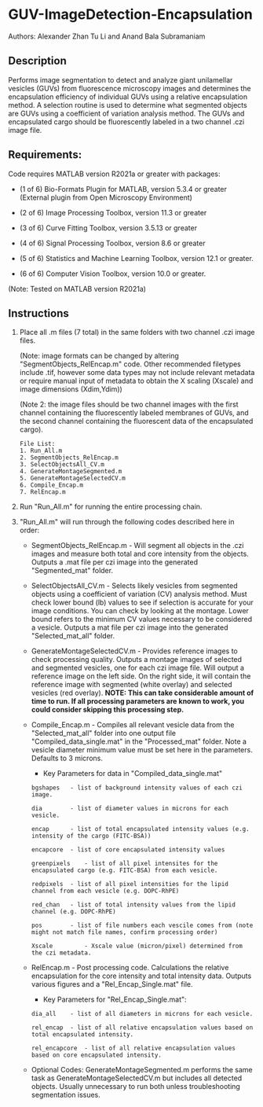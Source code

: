 # GUV-ImageDetection-Encapsulation

Authors: Alexander Zhan Tu Li and Anand Bala Subramaniam

## Description
Performs image segmentation to detect and analyze giant unilamellar vesicles (GUVs) from fluorescence microscopy images and determines the encapsulation efficiency of individual GUVs using a relative encapsulation method. A selection routine is used to determine what segmented objects are GUVs using a coefficient of variation analysis method. The GUVs and encapsulated cargo should be fluorescently labeled in a two channel .czi image file.  

## Requirements:
Code requires MATLAB version R2021a or greater with packages:

- (1 of 6) Bio-Formats Plugin for MATLAB, version 5.3.4 or greater (External plugin from Open Microscopy Environment)

- (2 of 6) Image Processing Toolbox, version 11.3 or greater

- (3 of 6) Curve Fitting Toolbox, version 3.5.13 or greater

- (4 of 6) Signal Processing Toolbox, version 8.6 or greater

- (5 of 6) Statistics and Machine Learning Toolbox, version 12.1 or greater.

- (6 of 6) Computer Vision Toolbox, version 10.0 or greater.

(Note: Tested on MATLAB version R2021a)

## Instructions

1. Place all .m files (7 total) in the same folders with two channel .czi image files. 

    (Note: image formats can be changed by altering "SegmentObjects_RelEncap.m" code. Other recommended filetypes include .tif, however some data types may not include relevant metadata or require manual input of metadata to obtain the X scaling (Xscale) and image dimensions (Xdim,Ydim))

    (Note 2: the image files should be two channel images with the first channel containing the fluorescently labeled membranes of GUVs, and the second channel containing the fluorescent data of the encapsulated cargo). 

    ```
    File List:
    1. Run_All.m
    2. SegmentObjects_RelEncap.m
    3. SelectObjectsAll_CV.m
    4. GenerateMontageSegmented.m
    5. GenerateMontageSelectedCV.m
    6. Compile_Encap.m
    7. RelEncap.m
    ```

2. Run "Run_All.m" for running the entire processing chain.

3. "Run_All.m" will run through the following codes described here in order:

    * SegmentObjects_RelEncap.m - Will segment all objects in the .czi images and measure both total and core intensity from the objects. Outputs a .mat file per czi image into the generated "Segmented_mat" folder.

    * SelectObjectsAll_CV.m - Selects likely vesicles from segmented objects using a coefficient of variation (CV) analysis method. Must check lower bound (lb) values to see if selection is accurate for your image conditions. You can check by looking at the montage. Lower bound refers to the minimum CV values necessary to be considered a vesicle. Outputs a mat file per czi image into the generated "Selected_mat_all" folder.

    * GenerateMontageSelectedCV.m - Provides reference images to check processing quality. Outputs a montage images of selected and segmented vesicles, one for each czi image file. Will output a reference image on the left side. On the right side, it will contain the reference image with segmented (white overlay) and selected vesicles (red overlay).
**NOTE: This can take considerable amount of time to run. If all processing parameters are known to work, you could consider skipping this processing step.**

    * Compile_Encap.m - Compiles all relevant vesicle data from the "Selected_mat_all" folder into one output file "Compiled_data_single.mat" in the "Processed_mat" folder. Note a vesicle diameter minimum value must be set here in the parameters. Defaults to 3 microns. 

        * Key Parameters for data in "Compiled_data_single.mat"
         ```
         bgshapes 	- list of background intensity values of each czi image.
         
         dia 	 	- list of diameter values in microns for each vesicle.
         
         encap 	 	- list of total encapsulated intensity values (e.g. intensity of the cargo (FITC-BSA))
         
         encapcore 	- list of core encapsulated intensity values
         
         greenpixels 	- list of all pixel intensites for the encapsulated cargo (e.g. FITC-BSA) from each vesicle.
         
         redpixels	- list of all pixel intensities for the lipid channel from each vesicle (e.g. DOPC-RhPE)
         
         red_chan	- list of total intensity values from the lipid channel (e.g. DOPC-RhPE)
         
         pos 		- list of file numbers each vescile comes from (note might not match file names, confirm processing order)
         
         Xscale 		- Xscale value (micron/pixel) determined from the czi metadata.
         ```

    * RelEncap.m - Post processing code. Calculations the relative encapsulation for the core intensity and total intensity data. Outputs various figures and a "Rel_Encap_Single.mat" file. 

        * Key Parameters for "Rel_Encap_Single.mat":
         ```
         dia_all 	- list of all diameters in microns for each vesicle.
         
         rel_encap 	- list of all relative encapsulation values based on total encapsulated intensity.
         
         rel_encapcore 	- list of all relative encapsulation values based on core encapsulated intensity.
         ```

    * Optional Codes: GenerateMontageSegmented.m performs the same task as GenerateMontageSelectedCV.m but includes all detected objects. Usually unnecessary to run both unless troubleshooting segmentation issues.
